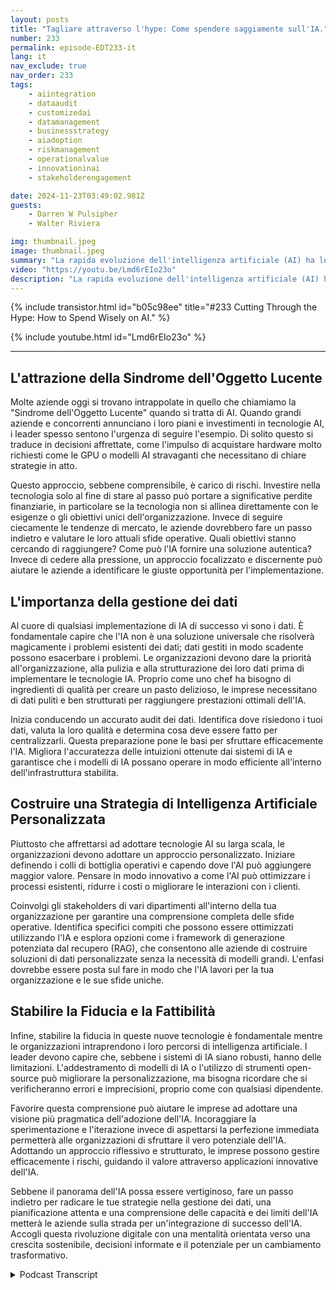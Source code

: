 ```yaml
---
layout: posts
title: "Tagliare attraverso l'hype: Come spendere saggiamente sull'IA."
number: 233
permalink: episode-EDT233-it
lang: it
nav_exclude: true
nav_order: 233
tags:
    - aiintegration
    - dataaudit
    - customizedai
    - datamanagement
    - businessstrategy
    - aiadoption
    - riskmanagement
    - operationalvalue
    - innovationinai
    - stakeholderengagement

date: 2024-11-23T03:49:02.981Z
guests:
    - Darren W Pulsipher
    - Walter Riviera

img: thumbnail.jpeg
image: thumbnail.jpeg
summary: "La rapida evoluzione dell'intelligenza artificiale (AI) ha le aziende in fermento tra eccitazione ed ansia. In quest'episodio, Darren e l'ospite Walter Riviera esplorano le sfumature dell'adozione dell'IA, la pressione di adottare le ultime tendenze tecnologiche e i passaggi fondamentali che le organizzazioni possono intraprendere per assicurarsi di trarre un vero valore dalle iniziative legate all'IA."
video: "https://youtu.be/Lmd6rEIo23o"
description: "La rapida evoluzione dell'intelligenza artificiale (AI) ha le aziende in fermento tra eccitazione ed ansia. In quest'episodio, Darren e l'ospite Walter Riviera esplorano le sfumature dell'adozione dell'IA, la pressione di adottare le ultime tendenze tecnologiche e i passaggi fondamentali che le organizzazioni possono intraprendere per assicurarsi di trarre un vero valore dalle iniziative legate all'IA."
---
```


<div>
{% include transistor.html id="b05c98ee" title="#233 Cutting Through the Hype: How to Spend Wisely on AI." %}

{% include youtube.html id="Lmd6rEIo23o" %}
</div>

---

## L'attrazione della Sindrome dell'Oggetto Lucente

Molte aziende oggi si trovano intrappolate in quello che chiamiamo la "Sindrome dell'Oggetto Lucente" quando si tratta di AI. Quando grandi aziende e concorrenti annunciano i loro piani e investimenti in tecnologie AI, i leader spesso sentono l'urgenza di seguire l'esempio. Di solito questo si traduce in decisioni affrettate, come l'impulso di acquistare hardware molto richiesti come le GPU o modelli AI stravaganti che necessitano di chiare strategie in atto.

Questo approccio, sebbene comprensibile, è carico di rischi. Investire nella tecnologia solo al fine di stare al passo può portare a significative perdite finanziarie, in particolare se la tecnologia non si allinea direttamente con le esigenze o gli obiettivi unici dell'organizzazione. Invece di seguire ciecamente le tendenze di mercato, le aziende dovrebbero fare un passo indietro e valutare le loro attuali sfide operative. Quali obiettivi stanno cercando di raggiungere? Come può l'IA fornire una soluzione autentica? Invece di cedere alla pressione, un approccio focalizzato e discernente può aiutare le aziende a identificare le giuste opportunità per l'implementazione.

## L'importanza della gestione dei dati

Al cuore di qualsiasi implementazione di IA di successo vi sono i dati. È fondamentale capire che l'IA non è una soluzione universale che risolverà magicamente i problemi esistenti dei dati; dati gestiti in modo scadente possono esacerbare i problemi. Le organizzazioni devono dare la priorità all'organizzazione, alla pulizia e alla strutturazione dei loro dati prima di implementare le tecnologie IA. Proprio come uno chef ha bisogno di ingredienti di qualità per creare un pasto delizioso, le imprese necessitano di dati puliti e ben strutturati per raggiungere prestazioni ottimali dell'IA.

Inizia conducendo un accurato audit dei dati. Identifica dove risiedono i tuoi dati, valuta la loro qualità e determina cosa deve essere fatto per centralizzarli. Questa preparazione pone le basi per sfruttare efficacemente l'IA. Migliora l'accuratezza delle intuizioni ottenute dai sistemi di IA e garantisce che i modelli di IA possano operare in modo efficiente all'interno dell'infrastruttura stabilita.

## Costruire una Strategia di Intelligenza Artificiale Personalizzata

Piuttosto che affrettarsi ad adottare tecnologie AI su larga scala, le organizzazioni devono adottare un approccio personalizzato. Iniziare definendo i colli di bottiglia operativi e capendo dove l'AI può aggiungere maggior valore. Pensare in modo innovativo a come l'AI può ottimizzare i processi esistenti, ridurre i costi o migliorare le interazioni con i clienti.

Coinvolgi gli stakeholders di vari dipartimenti all'interno della tua organizzazione per garantire una comprensione completa delle sfide operative. Identifica specifici compiti che possono essere ottimizzati utilizzando l'IA e esplora opzioni come i framework di generazione potenziata dal recupero (RAG), che consentono alle aziende di costruire soluzioni di dati personalizzate senza la necessità di modelli grandi. L'enfasi dovrebbe essere posta sul fare in modo che l'IA lavori per la tua organizzazione e le sue sfide uniche.

## Stabilire la Fiducia e la Fattibilità

Infine, stabilire la fiducia in queste nuove tecnologie è fondamentale mentre le organizzazioni intraprendono i loro percorsi di intelligenza artificiale. I leader devono capire che, sebbene i sistemi di IA siano robusti, hanno delle limitazioni. L'addestramento di modelli di IA o l'utilizzo di strumenti open-source può migliorare la personalizzazione, ma bisogna ricordare che si verificheranno errori e imprecisioni, proprio come con qualsiasi dipendente.

Favorire questa comprensione può aiutare le imprese ad adottare una visione più pragmatica dell'adozione dell'IA. Incoraggiare la sperimentazione e l'iterazione invece di aspettarsi la perfezione immediata permetterà alle organizzazioni di sfruttare il vero potenziale dell'IA. Adottando un approccio riflessivo e strutturato, le imprese possono gestire efficacemente i rischi, guidando il valore attraverso applicazioni innovative dell'IA.

Sebbene il panorama dell'IA possa essere vertiginoso, fare un passo indietro per radicare le tue strategie nella gestione dei dati, una pianificazione attenta e una comprensione delle capacità e dei limiti dell'IA metterà le aziende sulla strada per un'integrazione di successo dell'IA. Accogli questa rivoluzione digitale con una mentalità orientata verso una crescita sostenibile, decisioni informate e il potenziale per un cambiamento trasformativo.



<details>
<summary> Podcast Transcript </summary>

<p></p>

</details>
